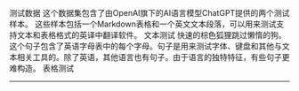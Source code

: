 测试数据
这个数据集包含了由OpenAI旗下的AI语言模型ChatGPT提供的两个测试样本。
这些样本包括一个Markdown表格和一个英文文本段落，可以用来测试支持文本和表格格式的英译中翻译软件。
文本测试
快速的棕色狐狸跳过懒惰的狗。这个句子包含了英语字母表中的每个字母。句子是用来测试字体、键盘和其他与文本相关工具的。除了英语，其他语言也有句子。由于语言的独特特征，有些句子更难构造。
表格测试

---


